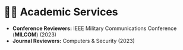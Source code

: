 
# 🧑‍🎨 Academic Services
- **Conference Reviewers:** IEEE Military Communications Conference (**MILCOM**) (2023)
- **Journal Reviewers:** Computers & Security (2023)

